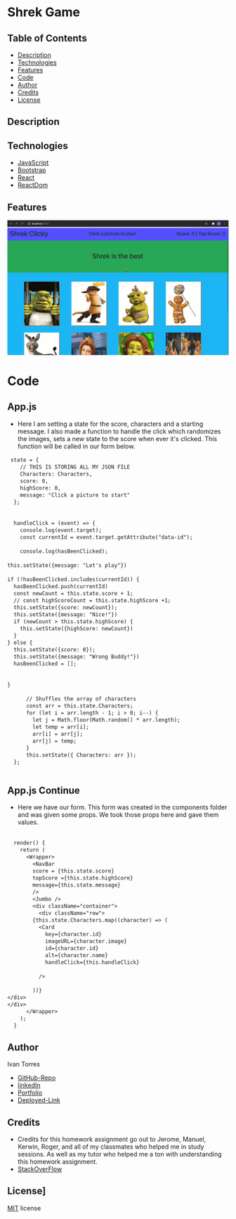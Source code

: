 # Shrek Game 



## Table of Contents
* [Description](#Description)
* [Technologies](#Technologies)
* [Features](#Features)
* [Code](#Code)
* [Author](#Author)
* [Credits](#Credits)
* [License](#License)

## Description 




## Technologies
* [JavaScript](https://www.w3schools.com/js/)
* [Bootstrap](https://getbootstrap.com/)
* [React](https://reactjs.org/)
* [ReactDom](https://reactjs.org/docs/react-dom.html)


## Features
![GIF](./shrek.gif)

# Code

## App.js

*  Here I am setting a state for the score, characters and a starting message. I also made a function to handle the click which randomizes the images, sets a new state to the score when ever it's clicked. This function will be called in our form below. 
```
 state = {
    // THIS IS STORING ALL MY JSON FILE 
    Characters: Characters,
    score: 0,
    highScore: 0,
    message: "Click a picture to start"
  };


  handleClick = (event) => {
    console.log(event.target);
    const currentId = event.target.getAttribute("data-id");

    console.log(hasBeenClicked);

this.setState({message: "Let's play"})

if (!hasBeenClicked.includes(currentId)) {
  hasBeenClicked.push(currentId)
  const newCount = this.state.score + 1;
  // const highScoreCount = this.state.highScore +1;
  this.setState({score: newCount});
  this.setState({message: "Nice!"})
  if (newCount > this.state.highScore) {
    this.setState({highScore: newCount})
  }
} else {
  this.setState({score: 0});
  this.setState({message: "Wrong Buddy!"})
  hasBeenClicked = [];


}

      // Shuffles the array of characters
      const arr = this.state.Characters;
      for (let i = arr.length - 1; i > 0; i--) {
        let j = Math.floor(Math.random() * arr.length);
        let temp = arr[i];
        arr[i] = arr[j];
        arr[j] = temp;
      }
      this.setState({ Characters: arr });
  };


  ```

## App.js Continue
* Here we have our form. This form was created in the components folder and was given some props. We took those props here and gave them values. 

```

  render() {
    return (
      <Wrapper>
        <NavBar
        score = {this.state.score}
        topScore ={this.state.highScore}
        message={this.state.message}
        />
        <Jumbo />
        <div className="container">
          <div className="row">
        {this.state.Characters.map((character) => (
          <Card
            key={character.id}
            imageURL={character.image}
            id={character.id}
            alt={character.name}
            handleClick={this.handleClick}
         
          />
          
        ))}
</div>
</div>
      </Wrapper>
    );
  }

```



## Author
Ivan Torres
* [GitHub-Repo]()
* [linkedIn](www.linkedin.com/in/ivan-torres-0828931b2)
* [Portfolio](https://ivantorresmia.github.io/IvanTorres-portfolio/)
* [Deployed-Link]()

## Credits
* Credits for this homework assignment go out to Jerome, Manuel, Kerwin, Roger, and all of my classmates who helped me in study sessions. As well as my tutor who helped me a ton with understanding this homework assignment. 
* [StackOverFlow](https://stackoverflow.com/)




## License]
[MIT](https://choosealicense.com/licenses/mit/#) license 